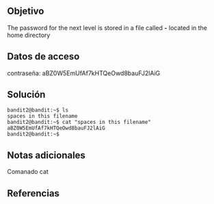 ## Objetivo
The password for the next level is stored in a file called **-** located in the home directory

## Datos de acceso
contraseña: aBZ0W5EmUfAf7kHTQeOwd8bauFJ2lAiG

## Solución
```
bandit2@bandit:~$ ls
spaces in this filename
bandit2@bandit:~$ cat "spaces in this filename"
aBZ0W5EmUfAf7kHTQeOwd8bauFJ2lAiG
bandit2@bandit:~$
```


## Notas adicionales
Comanado cat
## Referencias